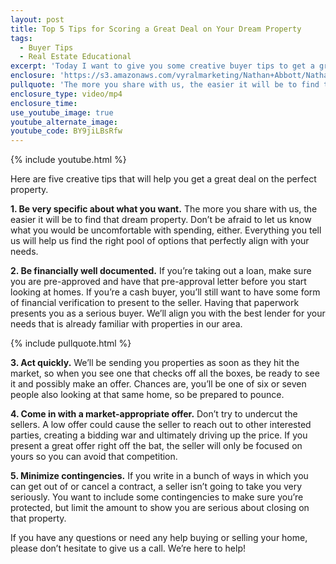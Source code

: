 ```yaml
---
layout: post
title: Top 5 Tips for Scoring a Great Deal on Your Dream Property
tags:
  - Buyer Tips
  - Real Estate Educational
excerpt: 'Today I want to give you some creative buyer tips to get a great deal on the perfect property.  1. Be very specific about what you want. The more you share with us, the easier it will be to find that dream property.'
enclosure: 'https://s3.amazonaws.com/vyralmarketing/Nathan+Abbott/Nathan+Abbott+Team-+5+tips+to+get+a+great+deal+on+your+dream+home.mp4'
pullquote: 'The more you share with us, the easier it will be to find that dream property.'
enclosure_type: video/mp4
enclosure_time:
use_youtube_image: true
youtube_alternate_image:
youtube_code: BY9jiLBsRfw
---
```



{% include youtube.html %}

Here are five creative tips that will help you get a great deal on the perfect property.

**1. Be very specific about what you want.** The more you share with us, the easier it will be to find that dream property. Don’t be afraid to let us know what you would be uncomfortable with spending, either. Everything you tell us will help us find the right pool of options that perfectly align with your needs.

**2. Be financially well documented.** If you’re taking out a loan, make sure you are pre-approved and have that pre-approval letter before you start looking at homes. If you’re a cash buyer, you’ll still want to have some form of financial verification to present to the seller. Having that paperwork presents you as a serious buyer. We’ll align you with the best lender for your needs that is already familiar with properties in our area.

{% include pullquote.html %}

**3. Act quickly.** We’ll be sending you properties as soon as they hit the market, so when you see one that checks off all the boxes, be ready to see it and possibly make an offer. Chances are, you’ll be one of six or seven people also looking at that same home, so be prepared to pounce.

**4. Come in with a market-appropriate offer.** Don’t try to undercut the sellers. A low offer could cause the seller to reach out to other interested parties, creating a bidding war and ultimately driving up the price. If you present a great offer right off the bat, the seller will only be focused on yours so you can avoid that competition.

**5. Minimize contingencies.** If you write in a bunch of ways in which you can get out of or cancel a contract, a seller isn’t going to take you very seriously. You want to include some contingencies to make sure you’re protected, but limit the amount to show you are serious about closing on that property.

If you have any questions or need any help buying or selling your home, please don’t hesitate to give us a call. We’re here to help!